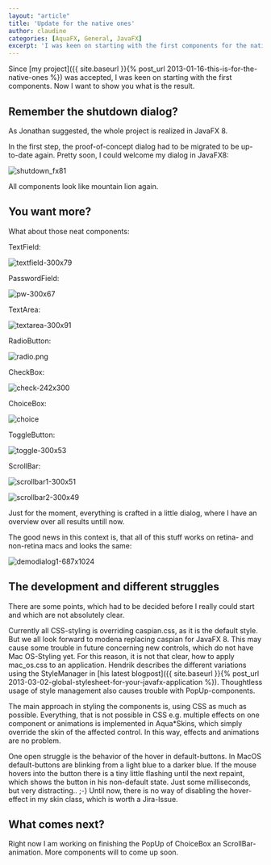 ```yaml
---
layout: "article"
title: 'Update for the native ones'
author: claudine
categories: [AquaFX, General, JavaFX]
excerpt: 'I was keen on starting with the first components for the native Look and Feel for JavaFX. Now I want to show you what is the result.'
---
```

Since [my project]({{ site.baseurl }}{% post_url 2013-01-16-this-is-for-the-native-ones %}) was accepted, I was keen on starting with the first components. Now I want to show you what is the result.

## Remember the shutdown dialog?

As Jonathan suggested, the whole project is realized in JavaFX 8.

In the first step, the proof-of-concept dialog had to be migrated to be up-to-date again. Pretty soon, I could welcome my dialog in JavaFX8:

![shutdown_fx81](/posts/guigarage-legacy/shutdown_fx81.png)

All components look like mountain lion again.

## You want more?

What about those neat components:

TextField:

![textfield-300x79](/posts/guigarage-legacy/textfield-300x79.png)

PasswordField:

![pw-300x67](/posts/guigarage-legacy/pw-300x67.png)

TextArea:

![textarea-300x91](/posts/guigarage-legacy/textarea-300x91.png)

RadioButton:

![radio.png](/posts/guigarage-legacy/radio.png.png)

CheckBox:

![check-242x300](/posts/guigarage-legacy/check-242x300.png)

ChoiceBox:

![choice](/posts/guigarage-legacy/choice.png)

ToggleButton:

![toggle-300x53](/posts/guigarage-legacy/toggle-300x53.png)

ScrollBar:

![scrollbar1-300x51](/posts/guigarage-legacy/scrollbar1-300x51.png)

![scrollbar2-300x49](/posts/guigarage-legacy/scrollbar2-300x49.png)

Just for the moment, everything is crafted in a little dialog, where I have an overview over all results untill now.

The good news in this context is, that all of this stuff works on retina- and non-retina macs and looks the same:

![demodialog1-687x1024](/posts/guigarage-legacy/demodialog1-687x1024.png)

## The development and different struggles

There are some points, which had to be decided before I really could start and which are not absolutely clear.

Currently all CSS-styling is overriding caspian.css, as it is the default style. But we all look forward to modena replacing caspian for JavaFX 8. This may cause some trouble in future concerning new controls, which do not have Mac OS-Styling yet. For this reason, it is not that clear, how to apply mac_os.css to an application. Hendrik describes the different variations using the StyleManager in [his latest blogpost]({{ site.baseurl }}{% post_url 2013-03-02-global-stylesheet-for-your-javafx-application %}). Thoughtless usage of style management also causes trouble with PopUp-components.

The main approach in styling the components is, using CSS as much as possible. Everything, that is not possible in CSS e.g. multiple effects on one component or animations is implemented in Aqua*Skins, which simply override the skin of the affected control. In this way, effects and animations are no problem.

One open struggle is the behavior of the hover in default-buttons. In MacOS default-buttons are blinking from a light blue to a darker blue. If the mouse hovers into the button there is a tiny little flashing until the next repaint, which shows the button in his non-default state. Just some milliseconds, but very distracting.. ;-) Until now, there is no way of disabling the hover-effect in my skin class, which is worth a Jira-Issue.

## What comes next?

Right now I am working on finishing the PopUp of ChoiceBox an ScrollBar-animation. More components will to come up soon.
